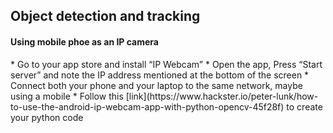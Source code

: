 <h2>Object detection and tracking</h2>


<h4>Using mobile phoe as an IP camera</h4>
* Go to your app store and install “IP Webcam”
* Open the app, Press “Start server” and note the IP address mentioned at the bottom of the screen
* Connect both your phone and your laptop to the same network, maybe using a mobile 
* Follow this [link](https://www.hackster.io/peter-lunk/how-to-use-the-android-ip-webcam-app-with-python-opencv-45f28f) to create your python code
